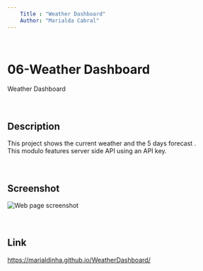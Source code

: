 ```yaml
---
    Title : "Weather Dashboard"
    Author: "Marialda Cabral"
---
```

<br /> 

# 06-Weather Dashboard
Weather Dashboard <br /> <br />  <br />

## Description
This project shows the current weather and the 5 days forecast .<br />
This modulo features server side API using an API key.<br /> <br />  <br />

## Screenshot
 ![Web page screenshot](./assets/img/Screenshot) <br /> <br /> <br />

## Link
https://marialdinha.github.io/WeatherDashboard/

